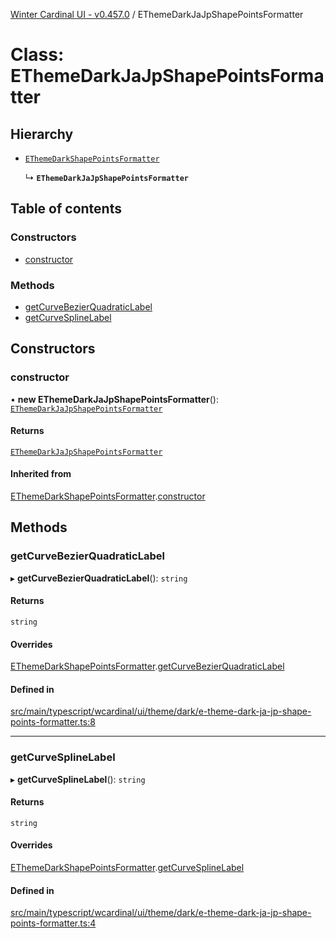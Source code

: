[Winter Cardinal UI - v0.457.0](../index.md) / EThemeDarkJaJpShapePointsFormatter

# Class: EThemeDarkJaJpShapePointsFormatter

## Hierarchy

- [`EThemeDarkShapePointsFormatter`](EThemeDarkShapePointsFormatter.md)

  ↳ **`EThemeDarkJaJpShapePointsFormatter`**

## Table of contents

### Constructors

- [constructor](EThemeDarkJaJpShapePointsFormatter.md#constructor)

### Methods

- [getCurveBezierQuadraticLabel](EThemeDarkJaJpShapePointsFormatter.md#getcurvebezierquadraticlabel)
- [getCurveSplineLabel](EThemeDarkJaJpShapePointsFormatter.md#getcurvesplinelabel)

## Constructors

### constructor

• **new EThemeDarkJaJpShapePointsFormatter**(): [`EThemeDarkJaJpShapePointsFormatter`](EThemeDarkJaJpShapePointsFormatter.md)

#### Returns

[`EThemeDarkJaJpShapePointsFormatter`](EThemeDarkJaJpShapePointsFormatter.md)

#### Inherited from

[EThemeDarkShapePointsFormatter](EThemeDarkShapePointsFormatter.md).[constructor](EThemeDarkShapePointsFormatter.md#constructor)

## Methods

### getCurveBezierQuadraticLabel

▸ **getCurveBezierQuadraticLabel**(): `string`

#### Returns

`string`

#### Overrides

[EThemeDarkShapePointsFormatter](EThemeDarkShapePointsFormatter.md).[getCurveBezierQuadraticLabel](EThemeDarkShapePointsFormatter.md#getcurvebezierquadraticlabel)

#### Defined in

[src/main/typescript/wcardinal/ui/theme/dark/e-theme-dark-ja-jp-shape-points-formatter.ts:8](https://github.com/winter-cardinal/winter-cardinal-ui/blob/v0.457.0/src/main/typescript/wcardinal/ui/theme/dark/e-theme-dark-ja-jp-shape-points-formatter.ts#L8)

___

### getCurveSplineLabel

▸ **getCurveSplineLabel**(): `string`

#### Returns

`string`

#### Overrides

[EThemeDarkShapePointsFormatter](EThemeDarkShapePointsFormatter.md).[getCurveSplineLabel](EThemeDarkShapePointsFormatter.md#getcurvesplinelabel)

#### Defined in

[src/main/typescript/wcardinal/ui/theme/dark/e-theme-dark-ja-jp-shape-points-formatter.ts:4](https://github.com/winter-cardinal/winter-cardinal-ui/blob/v0.457.0/src/main/typescript/wcardinal/ui/theme/dark/e-theme-dark-ja-jp-shape-points-formatter.ts#L4)
